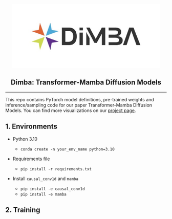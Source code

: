 <p align="center">
  <img src="asset/logo.jpg"  height=200>
</p>

## <div align="center">Dimba: Transformer-Mamba Diffusion Models <div> 

---

This repo contains PyTorch model definitions, pre-trained weights and inference/sampling code for our paper Transformer-Mamba Diffusion Models. You can find more visualizations on our [project page](https://dimba.github.io/).

## 1. Environments

- Python 3.10
  - `conda create -n your_env_name python=3.10`

- Requirements file
  - `pip install -r requirements.txt`

- Install ``causal_conv1d`` and ``mamba``
  - `pip install -e causal_conv1d`
  - `pip install -e mamba`


## 2. Training 



